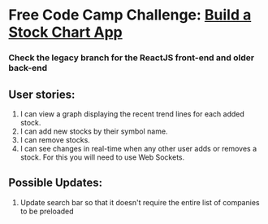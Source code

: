 # Free Code Camp Challenge: [Build a Stock Chart App](https://www.freecodecamp.com/challenges/build-a-pinterest-clone)

### Check the legacy branch for the ReactJS front-end and older back-end 

## User stories:
1. I can view a graph displaying the recent trend lines for each added stock.
2. I can add new stocks by their symbol name.
3. I can remove stocks.
4. I can see changes in real-time when any other user adds or removes a stock. For this you will need to use Web Sockets.

## Possible Updates:
1. Update search bar so that it doesn't require the entire list of companies to be preloaded
